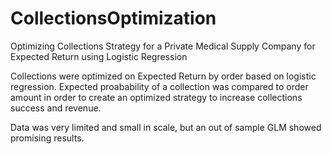 # CollectionsOptimization
Optimizing Collections Strategy for a Private Medical Supply Company for Expected Return using Logistic Regression

Collections were optimized on Expected Return by order based on logistic regression. Expected proabability of a collection was compared to order amount in order to create an optimized strategy to increase collections success and revenue. 

Data was very limited and small in scale, but an out of sample GLM showed promising results. 


